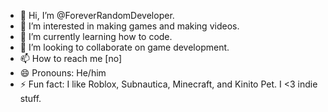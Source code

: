 - 👋 Hi, I’m @ForeverRandomDeveloper.
- 👀 I’m interested in making games and making videos.
- 🌱 I’m currently learning how to code.
- 💞️ I’m looking to collaborate on game development.
- 📫 How to reach me [no]
- 😄 Pronouns: He/him
- ⚡ Fun fact: I like Roblox, Subnautica, Minecraft, and Kinito Pet. I <3 indie stuff.

<!---
ForeverRandomDeveloper/ForeverRandomDeveloper is a ✨ special ✨ repository because its `README.md` (this file) appears on your GitHub profile.
You can click the Preview link to take a look at your changes.
--->

